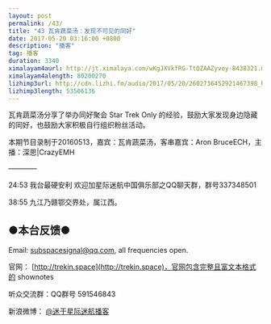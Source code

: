 ```yaml
---
layout: post
permalink: /43/
title: "43 瓦肯蔬菜汤：发现不可见的同好"
date: 2017-05-20 03:16:00 +0800
description: "播客"
tag: 播客 
duration: 3340
ximalayam4aurl: http://jt.ximalaya.com/wKgJXVkfRG-TtQZAAZyvey-8438321.m4a?channel=rss&amp;album_id=3135361&amp;track_id=38421691&amp;uid=6418191&amp;jt=http://audio.xmcdn.com/group29/M04/60/D6/wKgJXVkfRG-TtQZAAZyvey-8438321.m4a
ximalayam4alength: 80200270
lizhimp3url: http://cdn.lizhi.fm/audio/2017/05/20/2602736452921467398_hd.mp3
lizhimp3length: 53506136
---   
```


瓦肯蔬菜汤分享了举办同好聚会 Star Trek Only 的经验，鼓励大家发现身边隐藏的同好，也鼓励大家积极自行组织粉丝活动。

本期节目录制于20160513，嘉宾：瓦肯蔬菜汤，客串嘉宾：Aron BruceECH，主播：深思\|CrazyEMH

————

24:53 我台最硬安利 欢迎加星际迷航中国俱乐部之QQ聊天群，群号337348501

38:55 九江乃赣鄂交界处，属江西。

## ●本台反馈●

Email: [subspacesignal@qq.com](mailto:subspacesignal@qq.com), all frequencies open.

官网： [http://trekin.space](http://trekin.space)，官网包含完整且富文本格式的 shownotes

听众交流群：QQ群号 591546843

新浪微博： [@迷于星际迷航播客](http://weibo.com/lostinst)
